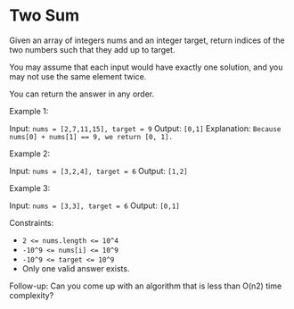# Two Sum

Given an array of integers nums and an integer target, return indices of the two numbers such that they add up to target.

You may assume that each input would have exactly one solution, and you may not use the same element twice.

You can return the answer in any order.

Example 1:

Input: `nums = [2,7,11,15], target = 9`
Output: `[0,1]`
Explanation: `Because nums[0] + nums[1] == 9, we return [0, 1].`

Example 2:

Input: `nums = [3,2,4], target = 6`
Output: `[1,2]`

Example 3:

Input: `nums = [3,3], target = 6`
Output: `[0,1]`
 

Constraints:

- `2 <= nums.length <= 10^4`
- `-10^9 <= nums[i] <= 10^9`
- `-10^9 <= target <= 10^9`
- Only one valid answer exists.
 

Follow-up: Can you come up with an algorithm that is less than O(n2) time complexity?
